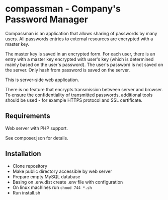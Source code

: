 compassman - Company's Password Manager
=======================================

Compassman is an application that allows sharing of passwords by many users.
All passwords entries to external resources are encrypted with a master key.

The master key is saved in an encrypted form.
For each user, 
there is an entry with a master key encrypted with user's key
(which is determined mainly based on the user's password).
The user's password is not saved on the server.
Only hash from password is saved on the server.
 
This is server-side web application.

There is no feature that encrypts transmission between server and browser.
To ensure the confidentiality of transmitted passwords,
additional tools should be used - for example HTTPS protocol and SSL certificate.


Requirements
------------
Web server with PHP support.

See composer.json for details.

Installation
------------
  * Clone repository
  * Make public directory accessible by web server
  * Prepare empty MySQL database
  * Basing on .env.dist create .env file with configuration
  * On linux machines run `chmod 744 *.sh`
  * Run install.sh
  
  

